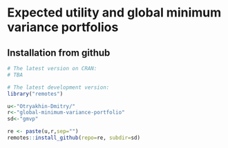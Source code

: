 # Expected utility and global minimum variance portfolios

## Installation from github
``` r
# The latest version on CRAN:
# TBA

# The latest development version:
library("remotes")

u<-"Otryakhin-Dmitry/"
r<-"global-minimum-variance-portfolio"
sd<-"gmvp"

re <- paste(u,r,sep="")
remotes::install_github(repo=re, subdir=sd)
```
